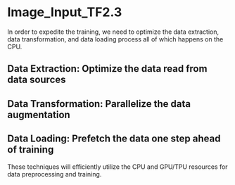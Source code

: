 # Image_Input_TF2.3
In order to expedite the training, we need to optimize the data extraction, data transformation, and data loading process all of which happens on the CPU.
## Data Extraction: Optimize the data read from data sources
## Data Transformation: Parallelize the data augmentation
## Data Loading: Prefetch the data one step ahead of training
These techniques will efficiently utilize the CPU and GPU/TPU resources for data preprocessing and training.

